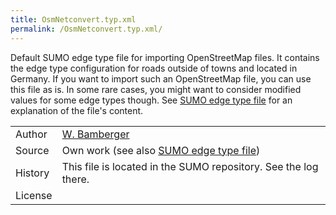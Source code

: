 ```yaml
---
title: OsmNetconvert.typ.xml
permalink: /OsmNetconvert.typ.xml/
---
```


Default SUMO edge type file for importing OpenStreetMap files. It contains the edge type configuration for roads outside of towns and located in Germany. If you want to import such an OpenStreetMap file, you can use this file as is. In some rare cases, you might want to consider modified values for some edge types though. See [SUMO edge type file](/SUMO_edge_type_file "wikilink") for an explanation of the file's content.

|         |                                                                            |
|---------|----------------------------------------------------------------------------|
| Author  | [W. Bamberger](http://sourceforge.net/users/w-bamberger)                   |
| Source  | Own work (see also [SUMO edge type file](/SUMO_edge_type_file "wikilink")) |
| History | This file is located in the SUMO repository. See the log there.            |
| License |                                                                            |

